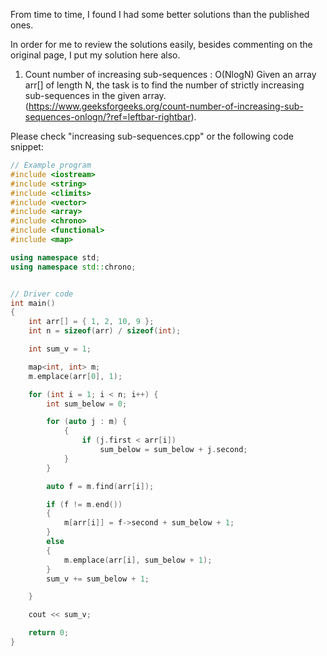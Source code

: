 From time to time, I found I had some better solutions than the published ones.

In order for me to review the solutions easily, besides commenting on the original page, I put my solution here also.


1. Count number of increasing sub-sequences : O(NlogN)
Given an array arr[] of length N, the task is to find the number of strictly increasing sub-sequences in the given array.
(https://www.geeksforgeeks.org/count-number-of-increasing-sub-sequences-onlogn/?ref=leftbar-rightbar).

Please check "increasing sub-sequences.cpp" or the following code snippet:

```c++
// Example program
#include <iostream>
#include <string>
#include <climits>
#include <vector>
#include <array>
#include <chrono>
#include <functional>
#include <map>

using namespace std;
using namespace std::chrono;


// Driver code 
int main()
{
	int arr[] = { 1, 2, 10, 9 };
	int n = sizeof(arr) / sizeof(int);

	int sum_v = 1;

	map<int, int> m;
	m.emplace(arr[0], 1);

	for (int i = 1; i < n; i++) {
		int sum_below = 0;

		for (auto j : m) {
			{
				if (j.first < arr[i])
					sum_below = sum_below + j.second;
			}
		}

		auto f = m.find(arr[i]);

		if (f != m.end())
		{
			m[arr[i]] = f->second + sum_below + 1;
		}
		else
		{
			m.emplace(arr[i], sum_below + 1);
		}
		sum_v += sum_below + 1;

	}

	cout << sum_v;

	return 0;
}
```
